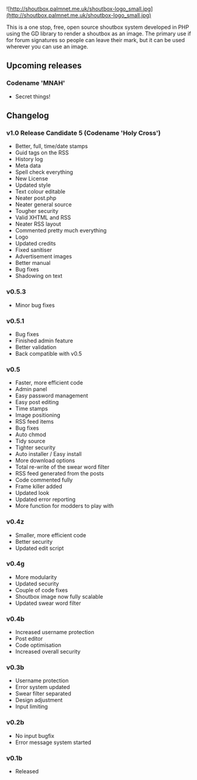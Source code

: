 ![http://shoutbox.palmnet.me.uk/shoutbox-logo_small.jpg](http://shoutbox.palmnet.me.uk/shoutbox-logo_small.jpg)

This is a one stop, free, open source shoutbox system developed in PHP using the GD library to render a shoutbox as an image.
The primary use if for forum signatures so people can leave their mark, but it can be used wherever you can use an image.

## Upcoming releases ##
### Codename 'MNAH' ###
  * Secret things!

## Changelog ##
### v1.0 Release Candidate 5 (Codename 'Holy Cross') ###
  * Better, full, time/date stamps
  * Guid tags on the RSS
  * History log
  * Meta data
  * Spell check everything
  * New License
  * Updated style
  * Text colour editable
  * Neater post.php
  * Neater general source
  * Tougher security
  * Valid XHTML and RSS
  * Neater RSS layout
  * Commented pretty much everything
  * Logo
  * Updated credits
  * Fixed sanitiser
  * Advertisement images
  * Better manual
  * Bug fixes
  * Shadowing on text
### v0.5.3 ###
  * Minor bug fixes
### v0.5.1 ###
  * Bug fixes
  * Finished admin feature
  * Better validation
  * Back compatible with v0.5
### v0.5 ###
  * Faster, more efficient code
  * Admin panel
  * Easy password management
  * Easy post editing
  * Time stamps
  * Image positioning
  * RSS feed items
  * Bug fixes
  * Auto chmod
  * Tidy source
  * Tighter security
  * Auto installer / Easy install
  * More download options
  * Total re-write of the swear word filter
  * RSS feed generated from the posts
  * Code commented fully
  * Frame killer added
  * Updated look
  * Updated error reporting
  * More function for modders to play with
### v0.4z ###
  * Smaller, more efficient code
  * Better security
  * Updated edit script
### v0.4g ###
  * More modularity
  * Updated security
  * Couple of code fixes
  * Shoutbox image now fully scalable
  * Updated swear word filter
### v0.4b ###
  * Increased username protection
  * Post editor
  * Code optimisation
  * Increased overall security
### v0.3b ###
  * Username protection
  * Error system updated
  * Swear filter separated
  * Design adjustment
  * Input limiting
### v0.2b ###
  * No input bugfix
  * Error message system started
### v0.1b ###
  * Released